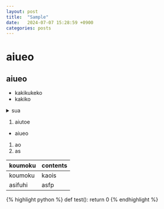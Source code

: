 ```yaml
---
layout: post
title:  "Sample"
date:   2024-07-07 15:28:59 +0900
categories: posts
---
```


# aiueo
## aiueo

- kakikukeko
 - kakiko

<details>
 <summary>sua</summary>

1. aiutoe
- aiueo
1. ao
2. as

|koumoku|contents|
|-|-|
|koumoku|kaois|
|asifuhi|asfp|
</details>


1. aiutoe
- aiueo
1. ao
2. as

|koumoku|contents|
|-|-|
|koumoku|kaois|
|asifuhi|asfp|

{% highlight python %}
def test():
    return 0
{% endhighlight %}
